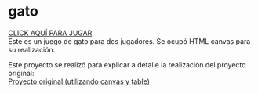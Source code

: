 # gato
[CLICK AQUÍ PARA JUGAR](https://emiliano-carrillo.github.io/gato/)  
Este es un juego de gato para dos jugadores. Se ocupó HTML canvas para su realización.

Este proyecto se realizó para explicar a detalle la realización del proyecto original:  
[Proyecto original (utilizando canvas y table)](https://github.com/emiliano-carrillo/tic-tac-toe.js)
